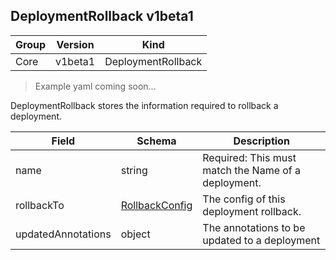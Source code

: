 ## DeploymentRollback v1beta1

Group        | Version     | Kind
------------ | ---------- | -----------
Core | v1beta1 | DeploymentRollback

> Example yaml coming soon...



DeploymentRollback stores the information required to rollback a deployment.



Field        | Schema     | Description
------------ | ---------- | -----------
name | string | Required: This must match the Name of a deployment.
rollbackTo | [RollbackConfig](#rollbackconfig-v1beta1) | The config of this deployment rollback.
updatedAnnotations | object | The annotations to be updated to a deployment

